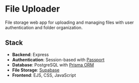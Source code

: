 # File Uploader

File storage web app for uploading and managing files with user authentication and folder organization.

## Stack

- **Backend**: Express
- **Authentication**: Session-based with [Passport](https://www.passportjs.org/)
- **Database**: PostgreSQL with [Prisma ORM](https://www.prisma.io/)
- **File Storage**: [Supabase](https://supabase.com/)
- **Frontend**: EJS, CSS, JavaScript

